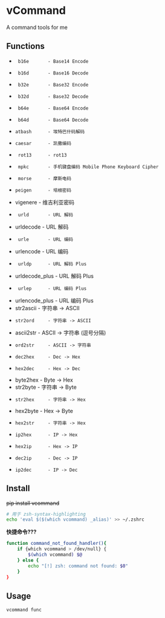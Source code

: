 # vCommand

A command tools for me

## Functions

-      b16e       - Base14 Encode
-      b16d       - Base16 Decode
-      b32e       - Base32 Encode
-      b32d       - Base32 Decode
-      b64e       - Base64 Encode
-      b64d       - Base64 Decode
-     atbash      - 埃特巴什码解码
-     caesar      - 凯撒编码
-      rot13      - rot13
-      mpkc       - 手机键盘编码 Mobile Phone Keyboard Cipher
-      morse      - 摩斯电码
-     peigen      - 培根密码
-    vigenere     - 维吉利亚密码
-      urld       - URL 解码
-    urldecode    - URL 解码
-      urle       - URL 编码
-    urlencode    - URL 编码
-      urldp      - URL 解码 Plus
- urldecode_plus  - URL 解码 Plus
-      urlep      - URL 编码 Plus
- urlencode_plus  - URL 编码 Plus
-    str2ascii    - 字符串 -> ASCII
-     str2ord     - 字符串 -> ASCII
-    ascii2str    - ASCII -> 字符串 (逗号分隔)
-     ord2str     - ASCII -> 字符串
-     dec2hex     - Dec -> Hex
-     hex2dec     - Hex -> Dec
-    byte2hex     - Byte -> Hex
-    str2byte     - 字符串 -> Byte
-     str2hex     - 字符串 -> Hex
-    hex2byte     - Hex -> Byte
-     hex2str     - 字符串 -> Hex
-     ip2hex      - IP -> Hex
-     hex2ip      - Hex -> IP
-     dec2ip      - Dec -> IP
-     ip2dec      - IP -> Dec

## Install

~~pip install vcommand~~

```bash
# 用于 zsh-syntax-highlighting
echo 'eval $($(which vcommand) _alias)' >> ~/.zshrc
```

**快捷命令???**
```bash
function command_not_found_handler(){
    if {which vcommand > /dev/null} {
        $(which vcommand) $@
    } else {
        echo "[!] zsh: command not found: $0"
    }
}
```

## Usage

```bash
vcommand func
```